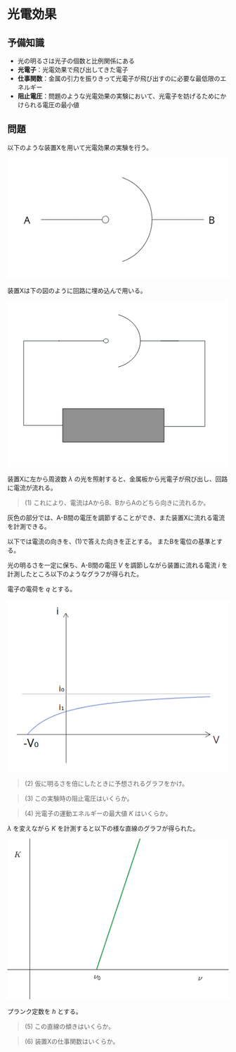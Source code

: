 # 光電効果
## 予備知識
- 光の明るさは光子の個数と比例関係にある
- **光電子**：光電効果で飛び出してきた電子
- **仕事関数**：金属の引力を振りきって光電子が飛び出すのに必要な最低限のエネルギー
- **阻止電圧**：問題のような光電効果の実験において、光電子を妨げるためにかけられる電圧の最小値

## 問題
以下のような装置Xを用いて光電効果の実験を行う。

![図](../assets/koudenkouka.png)

装置Xは下の図のように回路に埋め込んで用いる。

![図](../assets/koudenkouka-2.png)

装置Xに左から周波数 $\lambda$ の光を照射すると、金属板から光電子が飛び出し、回路に電流が流れる。

> (1) これにより、電流はAからB、BからAのどちら向きに流れるか。

灰色の部分では、A-B間の電圧を調節することができ、また装置Xに流れる電流を計測できる。

以下では電流の向きを、(1)で答えた向きを正とする。
またBを電位の基準とする。

光の明るさを一定に保ち、A-B間の電圧 $V$ を調節しながら装置に流れる電流 $i$ を計測したところ以下のようなグラフが得られた。

電子の電荷を $q$ とする。

![図](../assets/kouden-graph-1.png)

> (2) 仮に明るさを倍にしたときに予想されるグラフをかけ。

> (3) この実験時の阻止電圧はいくらか。

> (4) 光電子の運動エネルギーの最大値 $K$ はいくらか。

$\lambda$ を変えながら $K$ を計測すると以下の様な直線のグラフが得られた。

![図](../assets/kouden-graph-2.png)

プランク定数を $h$ とする。

> (5) この直線の傾きはいくらか。

> (6) 装置Xの仕事関数はいくらか。